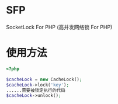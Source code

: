# SFP
SocketLock For PHP (高并发网络锁 For PHP)

# 使用方法

```php
<?php

$cacheLock = new CacheLock();
$cacheLock->lock('key');
......需要被锁定执行的代码
$cacheLock->unlock();

```
